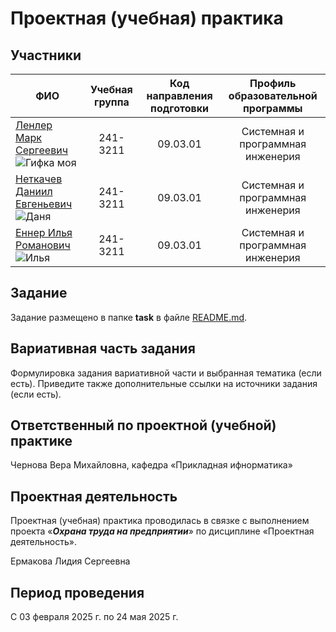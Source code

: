 # Проектная (учебная) практика

## Участники

| ФИО | Учебная группа | Код направления подготовки | Профиль образовательной программы |
|-|:-:|:-:|:-:|
| [Ленлер Марк Сергеевич](https://github.com/Mark-Lender-241-3211) ![Гифка моя](https://github.com/user-attachments/assets/d60dcd62-8517-4179-bed7-5a3820ed2ac3) |241-3211|09.03.01|Системная и программная инженерия|
| [Неткачев Даниил Евгеньевич](https://github.com/NetkachevDaniil) ![Даня](https://github.com/user-attachments/assets/14acfbe5-54d4-4a97-a7a7-96e5e1b9fb37) |241-3211|09.03.01|Системная и программная инженерия|
| [Еннер Илья Романович](https://github.com/Nice-Typhoon) ![Илья](https://github.com/user-attachments/assets/39646a88-e87f-4c47-a3f9-10a057f4ba23) |241-3211|09.03.01|Системная и программная инженерия|

## Задание

Задание размещено в папке **task** в файле [README.md](task/README.md).

## Вариативная часть задания

Формулировка задания вариативной части и выбранная тематика (если есть). Приведите также дополнительные ссылки на источники задания (если есть).

## Ответственный по проектной (учебной) практике

Чернова Вера Михайловна, кафедра «Прикладная ифнорматика»

## Проектная деятельность

Проектная (учебная) практика проводилась в связке с выполнением проекта «***Охрана труда на предприятии***» по дисциплине «Проектная деятельность».

Ермакова Лидия Сергеевна

## Период проведения

С 03 февраля 2025 г. по 24 мая 2025 г.
